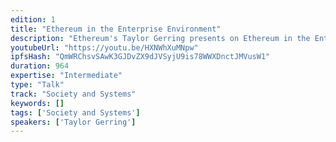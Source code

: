 ```yaml
---
edition: 1
title: "Ethereum in the Enterprise Environment"
description: "Ethereum's Taylor Gerring presents on Ethereum in the Enterprise Environment."
youtubeUrl: "https://youtu.be/HXNWhXuMNpw"
ipfsHash: "QmWRChsvSAwK3GJDvZX9dJVSyjU9is78WWXDnctJMVusW1"
duration: 964
expertise: "Intermediate"
type: "Talk"
track: "Society and Systems"
keywords: []
tags: ['Society and Systems']
speakers: ['Taylor Gerring']
---
```

